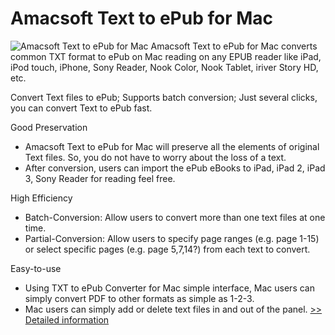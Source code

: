 # Amacsoft Text to ePub for Mac
![Amacsoft Text to ePub for Mac](https://mycommerce.akamaized.net/api/pimages/P300924592/BIG/300924592.PNG)
Amacsoft Text to ePub for Mac converts common TXT format to ePub on Mac reading on any EPUB reader like iPad, iPod touch, iPhone, Sony Reader, Nook Color, Nook Tablet, iriver Story HD, etc.

Convert Text files to ePub;
Supports batch conversion;
Just several clicks, you can convert Text to ePub fast.

Good Preservation
* Amacsoft Text to ePub for Mac will preserve all the elements of original Text files. So, you do not have to worry about the loss of a text.
* After conversion, users can import the ePub eBooks to iPad, iPad 2, iPad 3, Sony Reader for reading feel free.

High Efficiency
* Batch-Conversion: Allow users to convert more than one text files at one time.
* Partial-Conversion: Allow users to specify page ranges (e.g. page 1-15) or select specific pages (e.g. page 5,7,14?) from each text to convert.

Easy-to-use
* Using TXT to ePub Converter for Mac simple interface, Mac users can simply convert PDF to other formats as simple as 1-2-3.
* Mac users can simply add or delete text files in and out of the panel.
[>> Detailed information](https://secure.shareit.com/shareit/product.html?productid=300924592&affiliateid=200057808)